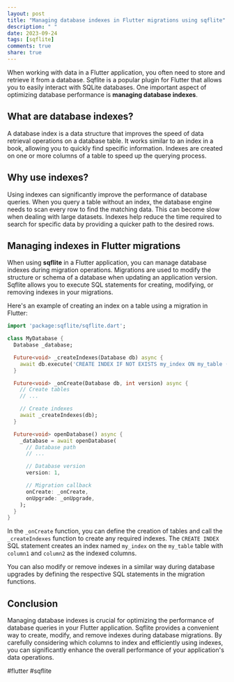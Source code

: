 ```yaml
---
layout: post
title: "Managing database indexes in Flutter migrations using sqflite"
description: " "
date: 2023-09-24
tags: [sqflite]
comments: true
share: true
---
```


When working with data in a Flutter application, you often need to store and retrieve it from a database. Sqflite is a popular plugin for Flutter that allows you to easily interact with SQLite databases. One important aspect of optimizing database performance is **managing database indexes**.

## What are database indexes?

A database index is a data structure that improves the speed of data retrieval operations on a database table. It works similar to an index in a book, allowing you to quickly find specific information. Indexes are created on one or more columns of a table to speed up the querying process.

## Why use indexes?

Using indexes can significantly improve the performance of database queries. When you query a table without an index, the database engine needs to scan every row to find the matching data. This can become slow when dealing with large datasets. Indexes help reduce the time required to search for specific data by providing a quicker path to the desired rows.

## Managing indexes in Flutter migrations

When using **sqflite** in a Flutter application, you can manage database indexes during migration operations. Migrations are used to modify the structure or schema of a database when updating an application version. Sqflite allows you to execute SQL statements for creating, modifying, or removing indexes in your migrations.

Here's an example of creating an index on a table using a migration in Flutter:

```dart
import 'package:sqflite/sqflite.dart';

class MyDatabase {
  Database _database;

  Future<void> _createIndexes(Database db) async {
    await db.execute('CREATE INDEX IF NOT EXISTS my_index ON my_table (column1, column2);');
  }

  Future<void> _onCreate(Database db, int version) async {
    // Create tables
    // ...

    // Create indexes
    await _createIndexes(db);
  }

  Future<void> openDatabase() async {
    _database = await openDatabase(
      // Database path
      // ...

      // Database version
      version: 1,

      // Migration callback
      onCreate: _onCreate,
      onUpgrade: _onUpgrade,
    );
  }
}
```

In the `_onCreate` function, you can define the creation of tables and call the `_createIndexes` function to create any required indexes. The `CREATE INDEX` SQL statement creates an index named `my_index` on the `my_table` table with `column1` and `column2` as the indexed columns.

You can also modify or remove indexes in a similar way during database upgrades by defining the respective SQL statements in the migration functions.

## Conclusion

Managing database indexes is crucial for optimizing the performance of database queries in your Flutter application. Sqflite provides a convenient way to create, modify, and remove indexes during database migrations. By carefully considering which columns to index and efficiently using indexes, you can significantly enhance the overall performance of your application's data operations.

#flutter #sqflite